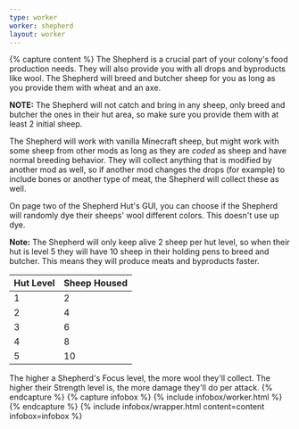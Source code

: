 ```yaml
---
type: worker
worker: shepherd
layout: worker
---
```

{% capture content %}
The Shepherd is a crucial part of your colony's food production needs. They will also provide you with all drops and byproducts like wool. The Shepherd will breed and butcher sheep for you as long as you provide them with wheat and an axe. 

**NOTE:** The Shepherd will not catch and bring in any sheep, only breed and butcher the ones in their hut area, so make sure you provide them with at least 2 initial sheep.

The Shepherd will work with vanilla Minecraft sheep, but might work with some sheep from other mods as long as they are *coded* as sheep and have normal breeding behavior. They will collect anything that is modified by another mod as well, so if another mod changes the drops (for example) to include bones or another type of meat, the Shepherd will collect these as well.

On page two of the Shepherd Hut's GUI, you can choose if the Shepherd will randomly dye their sheeps' wool different colors. This doesn't use up dye.

**Note:** The Shepherd will only keep alive 2 sheep per hut level, so when their hut is level 5 they will have 10 sheep in their holding pens to breed and butcher. This means they will produce meats and byproducts faster.

| Hut Level | Sheep Housed |
| --------- | ------------ |
| 1         | 2            |
| 2         | 4            |
| 3         | 6            |
| 4         | 8            |
| 5         | 10           |

The higher a Shepherd's Focus level, the more wool they'll collect. The higher their Strength level is, the more damage they'll do per attack.
{% endcapture %}
{% capture infobox %}
{% include infobox/worker.html %}
{% endcapture %}
{% include infobox/wrapper.html content=content infobox=infobox %}
